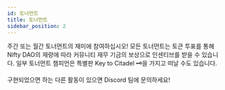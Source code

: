 ```yaml
---
id: 토너먼트
title: 토너먼트
sidebar_position: 2
---
```


주간 또는 월간 토너먼트의 재미에 참여하십시오! 모든 토너먼트는 토큰 투표를 통해 Nifty DAO의 재량에 따라 커뮤니티 재무 기금의 보상으로 인센티브를 받을 수 있습니다. 일부 토너먼트 챔피언은 특별판 Key to Citadel 🗝️을 가지고 떠날 수도 있습니다.

구현되었으면 하는 다른 활동이 있으면 Discord 팀에 문의하세요!
